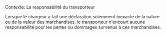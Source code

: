 Contexte: La responsabilité du transporteur

Lorsque le chargeur a fait une déclaration sciemment inexacte de la nature ou de la valeur des marchandises, le transporteur n'encourt aucune responsabilité pour les pertes ou dommages survenus à ces marchandises.